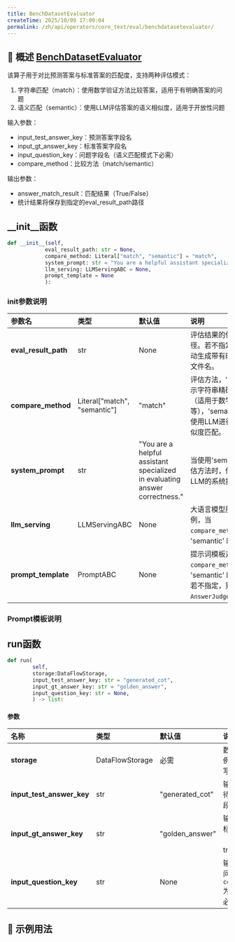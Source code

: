 ```yaml
---
title: BenchDatasetEvaluator
createTime: 2025/10/09 17:09:04
permalink: /zh/api/operators/core_text/eval/benchdatasetevaluator/
---
```


## 📘 概述 [BenchDatasetEvaluator](https://github.com/OpenDCAI/DataFlow/blob/main/dataflow/operators/evaluator/bench_dataset_evaluator.py)
该算子用于对比预测答案与标准答案的匹配度，支持两种评估模式：

1.  字符串匹配（match）：使用数学验证方法比较答案，适用于有明确答案的问题
2.  语义匹配（semantic）：使用LLM评估答案的语义相似度，适用于开放性问题

输入参数：
-   input\_test\_answer\_key：预测答案字段名
-   input\_gt\_answer\_key：标准答案字段名
-   input\_question\_key：问题字段名（语义匹配模式下必需）
-   compare\_method：比较方法（match/semantic）

输出参数：
-   answer\_match\_result：匹配结果（True/False）
-   统计结果将保存到指定的eval\_result\_path路径

## \_\_init\_\_函数

```python
def __init__(self,
            eval_result_path: str = None,
            compare_method: Literal["match", "semantic"] = "match",
            system_prompt: str = "You are a helpful assistant specialized in evaluating answer correctness.",
            llm_serving: LLMServingABC = None,
            prompt_template = None
            ):
```

### init参数说明

| 参数名 | 类型 | 默认值 | 说明 |
| :--- | :--- | :--- | :--- |
| **eval\_result\_path** | str | None | 评估结果的保存路径。若不指定，则自动生成带有时间戳的文件名。 |
| **compare\_method** | Literal["match", "semantic"] | "match" | 评估方法，'match'表示字符串精确匹配（适用于数学等），'semantic'表示使用LLM进行语义相似度匹配。 |
| **system\_prompt** | str | "You are a helpful assistant specialized in evaluating answer correctness." | 当使用'semantic'评估方法时，传递给LLM的系统提示词。 |
| **llm\_serving** | LLMServingABC | None | 大语言模型服务实例，当 `compare_method` 为 'semantic' 时必需。 |
| **prompt\_template** | PromptABC | None | 提示词模板对象，当 `compare_method` 为 'semantic' 时使用。若不指定，则默认为 `AnswerJudgePrompt`。 |

### Prompt模板说明

## run函数

```python
def run(
        self,
        storage:DataFlowStorage,
        input_test_answer_key: str = "generated_cot",
        input_gt_answer_key: str = "golden_answer",
        input_question_key: str = None,
        ) -> list:
```

#### 参数

| 名称 | 类型 | 默认值 | 说明 |
| :--- | :--- | :--- | :--- |
| **storage** | DataFlowStorage | 必需 | 数据流存储实例，负责读取与写入数据。 |
| **input\_test\_answer\_key** | str | "generated\_cot" | 输入列名，对应待评估的答案字段。 |
| **input\_gt\_answer\_key** | str | "golden\_answer" | 输入列名，对应标准答案（ground truth）字段。 |
| **input\_question\_key** | str | None | 输入列名，对应问题字段。当 `compare_method` 为'semantic'时必需。 |

## 🧠 示例用法
